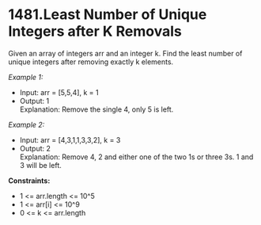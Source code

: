 # 1481.Least Number of Unique Integers after K Removals

Given an array of integers arr and an integer k. Find the least number of unique integers after removing exactly k elements.

 

*Example 1:*

- Input: arr = [5,5,4], k = 1
- Output: 1\
Explanation: Remove the single 4, only 5 is left.

*Example 2:*

- Input: arr = [4,3,1,1,3,3,2], k = 3
- Output: 2\
Explanation: Remove 4, 2 and either one of the two 1s or three 3s. 1 and 3 will be left.
 

**Constraints:**

- 1 <= arr.length <= 10^5
- 1 <= arr[i] <= 10^9
- 0 <= k <= arr.length

